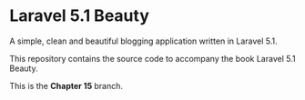 # Laravel 5.1 Beauty

A simple, clean and beautiful blogging application written in Laravel 5.1.

This repository contains the source code to accompany the book Laravel 5.1 Beauty.

This is the **Chapter 15** branch.